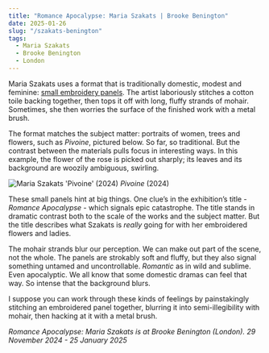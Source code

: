 ```yaml
---
title: "Romance Apocalypse: Maria Szakats | Brooke Benington"
date: 2025-01-26
slug: "/szakats-benington"
tags:
  - Maria Szakats
  - Brooke Benington
  - London
---
```


Maria Szakats uses a format that is traditionally domestic, modest and feminine: [small embroidery panels](https://www.brookebenington.com/exhibitions/50-romance-apocalypse-maria-szakats/overview/). The artist laboriously stitches a cotton toile backing together, then tops it off with long, fluffy strands of mohair. Sometimes, she then worries the surface of the finished work with a metal brush.

The format matches the subject matter: portraits of women, trees and flowers, such as _Pivoine_, pictured below. So far, so traditional. But the contrast between the materials pulls focus in interesting ways. In this example, the flower of the rose is picked out sharply; its leaves and its background are woozily ambiguous, swirling.

![Maria Szakats 'Pivoine' (2024)](/szakats-benington-1.jpg)
_Pivoine_ (2024)

These small panels hint at big things. One clue’s in the exhibition’s title - _Romance Apocalypse -_ which signals epic catastrophe. The title stands in dramatic contrast both to the scale of the works and the subject matter. But the title describes what Szakats is _really_ going for with her embroidered flowers and ladies.

The mohair strands blur our perception. We can make out part of the scene, not the whole. The panels are strokably soft and fluffy, but they also signal something untamed and uncontrollable. _Romantic_ as in wild and sublime. Even apocalyptic. We all know that some domestic dramas can feel that way. So intense that the background blurs.

I suppose you can work through these kinds of feelings by painstakingly stitching an embroidered panel together, blurring it into semi-illegibility with mohair, then hacking at it with a metal brush.

_Romance Apocalypse: Maria Szakats is at Brooke Benington (London). 29 November 2024 - 25 January 2025_
